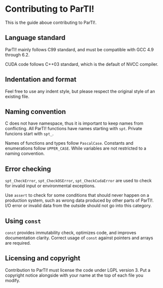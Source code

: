 Contributing to ParTI!
======================

This is the guide aboue contributing to ParTI!.


Language standard
-----------------

ParTI! mainly follows C99 standard, and must be compatible with GCC 4.9 through 6.2.

CUDA code follows C++03 standard, which is the default of NVCC compiler.


Indentation and format
----------------------

Feel free to use any indent style, but please respect the original style of an existing file.


Naming convention
-----------------

C does not have namespace, thus it is important to keep names from conflicting. All ParTI! functions have names starting with `spt`. Private funcions start with `spt_`.

Names of functions and types follow `PascalCase`. Constants and enumerations follow `UPPER_CASE`. While variables are not restricted to a naming convention.


Error checking
--------------

`spt_CheckError`, `spt_CheckOSError`, `spt_CheckCudaError` are used to check for invalid input or environmental exceptions.

Use `assert` to check for some conditions that should never happen on a production system, such as wrong data produced by other parts of ParTI!. I/O error or invalid data from the outside should not go into this category.


Using `const`
-------------

`const` provides immutability check, optimizes code, and improves documentation clarity. Correct usage of `const` against pointers and arrays are required.


Licensing and copyright
-----------------------

Contribution to ParTI! must license the code under LGPL version 3. Put a copyright notice alongside with your name at the top of each file you modify.
